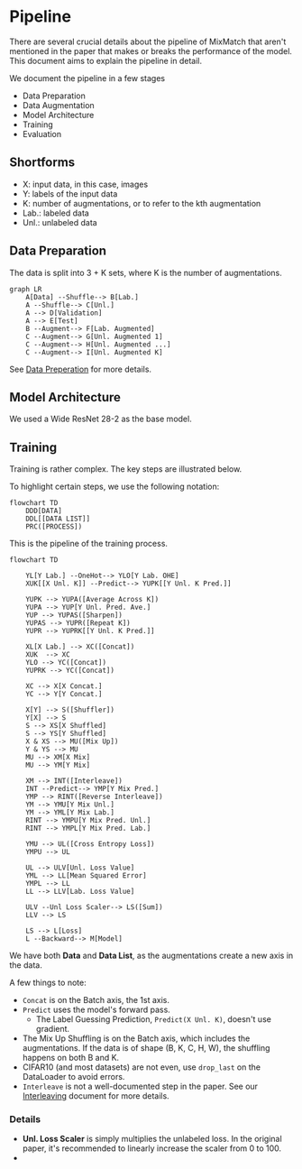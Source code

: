 # Pipeline

There are several crucial details about the pipeline of MixMatch that aren't 
mentioned in the paper that makes or breaks the performance of the model. This
document aims to explain the pipeline in detail.

We document the pipeline in a few stages
- Data Preparation
- Data Augmentation
- Model Architecture
- Training
- Evaluation

## Shortforms

- X: input data, in this case, images
- Y: labels of the input data
- K: number of augmentations, or to refer to the kth augmentation
- Lab.: labeled data
- Unl.: unlabeled data

## Data Preparation

The data is split into 3 + K sets, where K is the number of augmentations.

```mermaid
graph LR
    A[Data] --Shuffle--> B[Lab.]
    A --Shuffle--> C[Unl.]
    A --> D[Validation]
    A --> E[Test]
    B --Augment--> F[Lab. Augmented]
    C --Augment--> G[Unl. Augmented 1]
    C --Augment--> H[Unl. Augmented ...]
    C --Augment--> I[Unl. Augmented K]
```

See [Data Preperation](Data-Preparation.md) for more details.

## Model Architecture

We used a Wide ResNet 28-2 as the base model. 

## Training

Training is rather complex. The key steps are illustrated below.

To highlight certain steps, we use the following notation:

```mermaid
flowchart TD
    DDD[DATA]
    DDL[[DATA LIST]]
    PRC([PROCESS])
```

This is the pipeline of the training process.

```mermaid
flowchart TD
    
    YL[Y Lab.] --OneHot--> YLO[Y Lab. OHE]
    XUK[[X Unl. K]] --Predict--> YUPK[[Y Unl. K Pred.]]
    
    YUPK --> YUPA([Average Across K])
    YUPA --> YUP[Y Unl. Pred. Ave.]
    YUP --> YUPAS([Sharpen])
    YUPAS --> YUPR([Repeat K])
    YUPR --> YUPRK[[Y Unl. K Pred.]]
    
    XL[X Lab.] --> XC([Concat])
    XUK  --> XC
    YLO --> YC([Concat])
    YUPRK --> YC([Concat])
    
    XC --> X[X Concat.]
    YC --> Y[Y Concat.]

    X[Y] --> S([Shuffler])
    Y[X] --> S
    S --> XS[X Shuffled]
    S --> YS[Y Shuffled]
    X & XS --> MU([Mix Up])
    Y & YS --> MU
    MU --> XM[X Mix]
    MU --> YM[Y Mix]
    
    XM --> INT([Interleave])
    INT --Predict--> YMP[Y Mix Pred.]
    YMP --> RINT([Reverse Interleave])
    YM --> YMU[Y Mix Unl.]
    YM --> YML[Y Mix Lab.]
    RINT --> YMPU[Y Mix Pred. Unl.]
    RINT --> YMPL[Y Mix Pred. Lab.]
    
    YMU --> UL([Cross Entropy Loss])
    YMPU --> UL
    
    UL --> ULV[Unl. Loss Value]
    YML --> LL[Mean Squared Error]
    YMPL --> LL
    LL --> LLV[Lab. Loss Value]
    
    ULV --Unl Loss Scaler--> LS([Sum])
    LLV --> LS
    
    LS --> L[Loss]
    L --Backward--> M[Model]
```

We have both **Data** and **Data List**, as the augmentations create a new
axis in the data.

A few things to note:
- `Concat` is on the Batch axis, the 1st axis.
- `Predict` uses the model's forward pass.
  - The Label Guessing Prediction, `Predict(X Unl. K)`, doesn't use gradient.
- The Mix Up Shuffling is on the Batch axis, which includes the augmentations.
  If the data is of shape (B, K, C, H, W), the shuffling happens on both B and 
  K.
- CIFAR10 (and most datasets) are not even, use `drop_last` on the
  DataLoader to avoid errors.
- `Interleave` is not a well-documented step in the paper. See our 
  [Interleaving](Interleaving.md) document for more details.

### Details

- **Unl. Loss Scaler** is simply multiplies the unlabeled loss. In 
  the original paper, it's recommended to linearly increase the scaler from 0
  to 100.
- 



